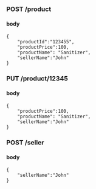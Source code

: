 ### POST /product

#### body

```
{
    "productId":"123455",
    "productPrice":100,
    "productName": "Sanitizer",
    "sellerName":"John"
}
```

### PUT /product/12345

#### body

```
{
    "productPrice":100,
    "productName": "Sanitizer",
    "sellerName":"John"
}
```

### POST /seller

#### body

```
{
    "sellerName":"John"
}
```
